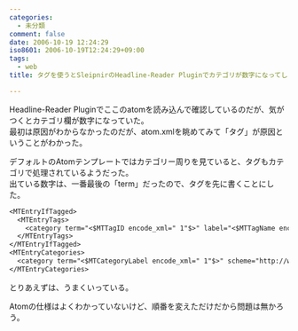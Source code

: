 ```yaml
---
categories:
  - 未分類
comment: false
date: 2006-10-19 12:24:29
iso8601: 2006-10-19T12:24:29+09:00
tags:
  - web
title: タグを使うとSleipnirのHeadline-Reader Pluginでカテゴリが数字になってしまった

---
```


<div class="entry-body">
  <p>Headline-Reader Pluginでここのatomを読み込んで確認しているのだが、気がつくとカテゴリ欄が数字になっていた。<br />
    最初は原因がわからなかったのだが、atom.xmlを眺めてみて「タグ」が原因ということがわかった。</p>

  <p>デフォルトのAtomテンプレートではカテゴリー周りを見ていると、タグもカテゴリで処理されているようだった。<br />
    出ている数字は、一番最後の「term」だったので、タグを先に書くことにした。</p>

```default
<MTEntryIfTagged>
  <MTEntryTags>
    <category term="<$MTTagID encode_xml=" 1"$>" label="<$MTTagName encode_xml="1" $>" scheme="http://www.sixapart.com/ns/types#tag" />
  </MTEntryTags>
</MTEntryIfTagged>
<MTEntryCategories>
  <category term="<$MTCategoryLabel encode_xml=" 1"$>" scheme="http://www.sixapart.com/ns/types#category" />
</MTEntryCategories>
```

  <p>とりあえずは、うまくいっている。</p>

  <p>Atomの仕様はよくわかっていないけど、順番を変えただけだから問題は無かろう。</p>
</div>
